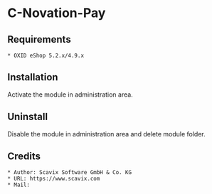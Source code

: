 # C-Novation-Pay

## Requirements

    * OXID eShop 5.2.x/4.9.x

## Installation

Activate the module in administration area.

## Uninstall

Disable the module in administration area and delete module folder.

## Credits

    * Author: Scavix Software GmbH & Co. KG
    * URL: https://www.scavix.com
    * Mail: 